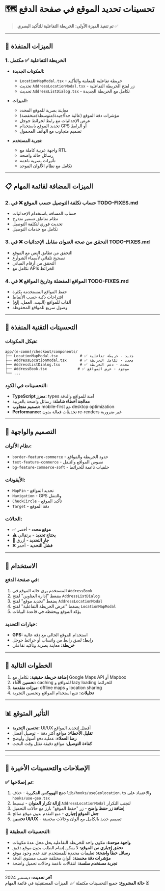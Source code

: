 # 🗺️ تحسينات تحديد الموقع في صفحة الدفع

> **تم تنفيذ الميزة الأولى: الخريطة التفاعلية للتأكيد البصري** ✅

---

## 🎯 الميزات المنفذة

### 1. **الخريطة التفاعلية** ✅ **مكتمل**
- **المكونات الجديدة:**
  - `LocationMapModal.tsx` - خريطة تفاعلية للمعاينة والتأكيد
  - تحديث `AddressLocationModal.tsx` - زر لفتح الخريطة التفاعلية
  - تحديث `AddressListDialog.tsx` - تكامل مع الخريطة الجديدة

- **الميزات:**
  - معاينة بصرية للموقع المحدد
  - مؤشرات دقة الموقع (عالية جداً/جيدة/متوسطة/منخفضة)
  - عرض الإحداثيات مع رابط لخرائط جوجل
  - تحديد الموقع باستخدام GPS أو الرابط
  - تصميم متجاوب مع الهاتف المحمول

- **تجربة المستخدم:**
  - واجهة عربية كاملة مع RTL
  - رسائل حالة واضحة
  - تأثيرات بصرية ناعمة
  - تكامل مع نظام الألوان الموحد

---

## 📋 الميزات المضافة لقائمة المهام

### 2. **حساب تكلفة التوصيل حسب الموقع** ❌ **في TODO-FIXES.md**
- حساب المسافة باستخدام الإحداثيات
- نظام مناطق تسعير متدرج
- تحديث فوري لتكلفة التوصيل
- تكامل مع خدمات التوصيل

### 3. **التحقق من صحة العنوان مقابل الإحداثيات** ❌ **في TODO-FIXES.md**
- التحقق من تطابق النص مع الموقع
- تصحيح تلقائي لأسماء الشوارع
- التحقق من أرقام المباني
- تكامل مع APIs الخرائط

### 4. **المواقع المفضلة وتاريخ المواقع** ❌ **في TODO-FIXES.md**
- حفظ المواقع المستخدمة بكثرة
- اقتراحات ذكية حسب الأنماط
- ألقاب للمواقع (البيت، العمل، إلخ)
- وصول سريع للمواقع المحفوظة

---

## 🔧 التحسينات التقنية المنفذة

### **هيكل المكونات:**
```
app/(e-comm)/checkout/components/
├── LocationMapModal.tsx          # ✅ جديد - خريطة تفاعلية
├── AddressLocationModal.tsx      # ✅ محدث - تكامل الخريطة
├── AddressListDialog.tsx         # ✅ محدث - دعم الخريطة
├── AddressBook.tsx              # ✅ موجود - عرض المواقع
└── ...
```

### **التحسينات في الكود:**
- **TypeScript معزز:** types آمنة للمواقع والدقة
- **معالجة أخطاء شاملة:** رسائل واضحة بالعربية
- **تصميم متجاوب:** mobile-first مع desktop optimization
- **Performance:** تحديثات فعالة بدون re-renders غير ضرورية

---

## 🎨 التصميم والواجهة

### **نظام الألوان:**
- `border-feature-commerce` - حدود الخريطة والمواقع
- `text-feature-commerce` - نصوص المواقع والتنقل
- `bg-feature-commerce-soft` - خلفيات ناعمة للخرائط

### **الأيقونات:**
- `MapPin` - تحديد المواقع
- `Navigation` - GPS والتنقل
- `CheckCircle` - تأكيد الموقع
- `Target` - دقة الموقع

### **الحالات:**
- ✅ **موقع محدد** - أخضر
- ⚠️ **يحتاج تحديد** - برتقالي
- 🔄 **جارٍ التحديد** - أزرق
- ❌ **فشل التحديد** - أحمر

---

## 📱 الاستخدام

### **في صفحة الدفع:**
1. المستخدم يرى حالة الموقع في `AddressBook`
2. يضغط "إدارة العناوين" لفتح `AddressListDialog`
3. يضغط "تحديد موقع" لفتح `AddressLocationModal`
4. يضغط "عرض الخريطة التفاعلية" لفتح `LocationMapModal`
5. يؤكد الموقع ويحفظه في قاعدة البيانات

### **خيارات التحديد:**
- **GPS:** استخدام الموقع الحالي مع دقة عالية
- **رابط:** لصق رابط من واتساب أو خرائط جوجل
- **خريطة:** معاينة بصرية وتأكيد تفاعلي

---

## 🚀 الخطوات التالية

1. **إضافة خريطة حقيقية:** تكامل مع Google Maps API أو Mapbox
2. **تحسين الأداء:** caching للمواقع و lazy loading للخرائط
3. **ميزات متقدمة:** offline maps و location sharing
4. **تحليلات:** تتبع استخدام المواقع وتحسين التجربة

---

## 📊 التأثير المتوقع

- **تحسين التجربة:** UI/UX أفضل لتحديد المواقع
- **تقليل الأخطاء:** مواقع أكثر دقة = توصيل أفضل
- **رضا العملاء:** عملية دفع أسهل وأوضح
- **كفاءة التوصيل:** مواقع دقيقة تقلل وقت البحث

---

---

## 🔧 الإصلاحات والتحسينات الأخيرة

### ✅ **تم إصلاحها:**
1. **دمج الهووكس المكررة** - حذف `lib/hooks/useGeolocation.ts` والاعتماد على `hooks/use-geo.tsx`
2. **إزالة تكرار العنوان** - تبسيط `AddressLocationModal` لتجنب التكرار
3. **إضافة زر حفظ واضح** - زر "حفظ الموقع" بارز مع حالات التحميل
4. **جعل الموقع إجباري** - منع التقدم بدون موقع صالح
5. **تحسين UI/UX** - تصميم جديد بالكامل مع ألوان وحالات محسنة

### 🎯 **التحسينات المطبقة:**
- **واجهة موحدة:** مكون واحد للخريطة التفاعلية يحل محل عدة مكونات
- **تحقق إجباري من الموقع:** لا يمكن إتمام الطلب بدون موقع دقيق
- **رسائل خطأ واضحة:** تعليمات محددة للمستخدم عند عدم وجود موقع
- **مؤشرات دقة محسنة:** ألوان مختلفة حسب مستوى الدقة
- **تجربة مستخدم سلسة:** انتقالات ناعمة وحالات تحميل واضحة

---

**آخر تحديث:** ديسمبر 2024  
**حالة المشروع:** جميع التحسينات مكتملة ✅، الميزات المستقبلية في قائمة المهام ⏳ 